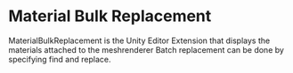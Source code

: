 # Material Bulk Replacement

MaterialBulkReplacement is the Unity Editor Extension that displays the materials attached to the meshrenderer
Batch replacement can be done by specifying find and replace.

